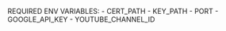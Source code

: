 REQUIRED ENV VARIABLES:
    - CERT_PATH
    - KEY_PATH
    - PORT
    - GOOGLE_API_KEY
    - YOUTUBE_CHANNEL_ID